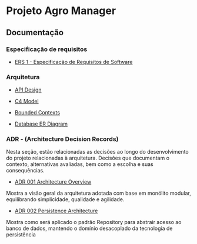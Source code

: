 # Projeto Agro Manager

## Documentação

### Especificação de requisitos

- [ERS 1 - Especificação de Requisitos de Software](https://github.com/vieira-a/agro-manager/blob/main/docs/requisitos/001-especificacao-requisitos.md)

### Arquitetura

- [API Design](https://github.com/vieira-a/agro-manager/blob/main/docs/arquitetura/001-api-design.md)

- [C4 Model](https://github.com/vieira-a/agro-manager/blob/main/docs/arquitetura/002-c4-model.md)

- [Bounded Contexts](https://github.com/vieira-a/agro-manager/blob/main/docs/arquitetura/003-bounded-contexts.md)

- [Database ER Diagram](https://github.com/vieira-a/agro-manager/blob/main/docs/arquitetura/004-erd-diagram.md)

### ADR - (Architecture Decision Records)

Nesta seção, estão relacionadas as decisões ao longo do desenvolvimento do projeto relacionadas à arquitetura. Decisões que documentam o contexto, alternativas avaliadas, bem como a escolha e suas consequências.

- [ADR 001 Architecture Overview](https://github.com/vieira-a/agro-manager/blob/main/docs/adr/001-architecture-overview.md)

Mostra a visão geral da arquitetura adotada com base em monólito modular, equilibrando simplicidade, qualidade e agilidade.

- [ADR 002 Persistence Architecture](https://github.com/vieira-a/agro-manager/blob/main/docs/adr/002-persistence-architecture.md)

Mostra como será aplicado o padrão Repository para abstrair acesso ao banco de dados, mantendo o domínio desacoplado da tecnologia de persistência
